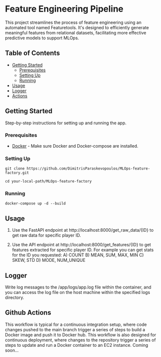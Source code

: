 # Feature Engineering Pipeline
This project streamlines the process of feature engineering using an automated tool named Featuretools. It's designed to efficiently generate meaningful features from relational datasets, facilitating more effective predictive models to support MLOps.

## Table of Contents
- [Getting Started](#getting-started)
  - [Prerequisites](#prerequisites)
  - [Setting Up](#setting-up)
  - [Running](#running)
- [Usage](#usage)
- [Logger](#logger)
- [Actions](#actions)

## Getting Started

Step-by-step instructions for setting up and running the app.

### Prerequisites

- [Docker](https://www.docker.com/) - Make sure Docker and Docker-compose are installed.

### Setting Up
 ```
git clone https://github.com/DimitrisParaskevopoulos/MLOps-feature-factory.git
 ```
 ```
cd your-local-path/MLOps-feature-factory
 ```

### Running
 ```
docker-compose up -d --build
 ```

## Usage
1. Use the FastAPI endpoint at http://localhost:8000/get_raw_data/{ID} to get raw data for specific player ID.

2. Use the API endpoint at http://localhost:8000/get_features/{ID} to get features extracted for specific player ID.
For example you can get stats for the ID you requested:
   A) COUNT
   B) MEAN, SUM, MAX, MIN
   C) SKEW, STD
   D) MODE, NUM_UNIQUE

## Logger
Write log messages to the /app/logs/app.log file within the container, and you can access the log file on the host machine within the specified logs directory.

## Github Actions
This workflow is typical for a continuous integration setup, where code changes pushed to the main branch trigger a series of steps to build a Docker image and push it to Docker hub. 
This workflow is also designed for continuous deployment, where changes to the repository trigger a series of steps to update and run a Docker container to an EC2 instance.
Coming soon...

